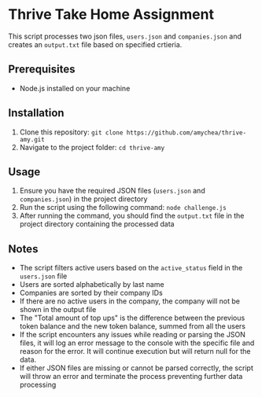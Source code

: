 # Thrive Take Home Assignment

This script processes two json files, `users.json` and `companies.json` and creates an `output.txt` file based on specified crtieria.

## Prerequisites

- Node.js installed on your machine

## Installation

1. Clone this repository: `git clone https://github.com/amychea/thrive-amy.git`
2. Navigate to the project folder: `cd thrive-amy`

## Usage

1. Ensure you have the required JSON files (`users.json` and `companies.json`) in the project directory
2. Run the script using the following command: `node challenge.js`
3. After running the command, you should find the `output.txt` file in the project directory containing the processed data

## Notes

- The script filters active users based on the `active_status` field in the `users.json` file
- Users are sorted alphabetically by last name
- Companies are sorted by their company IDs
- If there are no active users in the company, the company will not be shown in the output file
- The "Total amount of top ups" is the difference between the previous token balance and the new token balance, summed from all the users
- If the script encounters any issues while reading or parsing the JSON files, it will log an error message to the console with the specific file and reason for the error. It will continue execution but will return null for the data. 
- If either JSON files are missing or cannot be parsed correctly, the script will throw an error and terminate the process preventing further data processing
